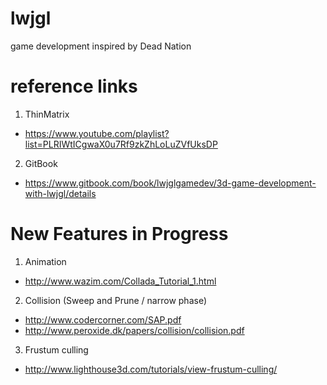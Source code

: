 # lwjgl
game development inspired by Dead Nation

# reference links
1. ThinMatrix
* https://www.youtube.com/playlist?list=PLRIWtICgwaX0u7Rf9zkZhLoLuZVfUksDP
2. GitBook
* https://www.gitbook.com/book/lwjglgamedev/3d-game-development-with-lwjgl/details

# New Features in Progress
1. Animation
* http://www.wazim.com/Collada_Tutorial_1.html
2. Collision (Sweep and Prune / narrow phase)
* http://www.codercorner.com/SAP.pdf
* http://www.peroxide.dk/papers/collision/collision.pdf
3. Frustum culling
* http://www.lighthouse3d.com/tutorials/view-frustum-culling/